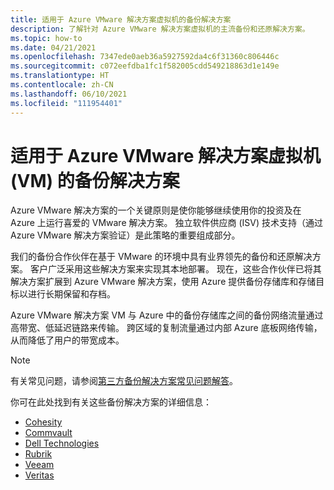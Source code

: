 ```yaml
---
title: 适用于 Azure VMware 解决方案虚拟机的备份解决方案
description: 了解针对 Azure VMware 解决方案虚拟机的主流备份和还原解决方案。
ms.topic: how-to
ms.date: 04/21/2021
ms.openlocfilehash: 7347ede0aeb36a5927592da4c6f31360c806446c
ms.sourcegitcommit: c072eefdba1fc1f582005cdd549218863d1e149e
ms.translationtype: HT
ms.contentlocale: zh-CN
ms.lasthandoff: 06/10/2021
ms.locfileid: "111954401"
---
```

# <a name="backup-solutions-for-azure-vmware-solution-virtual-machines-vms"></a>适用于 Azure VMware 解决方案虚拟机 (VM) 的备份解决方案

Azure VMware 解决方案的一个关键原则是使你能够继续使用你的投资及在 Azure 上运行喜爱的 VMware 解决方案。 独立软件供应商 (ISV) 技术支持（通过 Azure VMware 解决方案验证）是此策略的重要组成部分。 

我们的备份合作伙伴在基于 VMware 的环境中具有业界领先的备份和还原解决方案。 客户广泛采用这些解决方案来实现其本地部署。 现在，这些合作伙伴已将其解决方案扩展到 Azure VMware 解决方案，使用 Azure 提供备份存储库和存储目标以进行长期保留和存档。

Azure VMware 解决方案 VM 与 Azure 中的备份存储库之间的备份网络流量通过高带宽、低延迟链路来传输。 跨区域的复制流量通过内部 Azure 底板网络传输，从而降低了用户的带宽成本。

>[!NOTE]
>有关常见问题，请参阅[第三方备份解决方案常见问题解答](/azure/azure-vmware/faq.yml#third-party-backup-and-recovery)。

你可在此处找到有关这些备份解决方案的详细信息：
- [Cohesity](https://www.cohesity.com/blogs/expanding-cohesitys-support-for-microsofts-ecosystem-azure-stack-and-azure-vmware-solution/)
- [Commvault](https://documentation.commvault.com/11.21/essential/128997_support_for_azure_vmware_solution.html)
- [Dell Technologies](https://www.delltechnologies.com/resources/en-us/asset/briefs-handouts/solutions/dell-emc-data-protection-for-avs.pdf)
- [Rubrik](https://www.rubrik.com/en/products/cloud-data-management)
- [Veeam](https://www.veeam.com/kb4012)
- [Veritas](https://vrt.as/nb4avs)